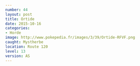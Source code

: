 ```yaml
---
number: 44
layout: post
title: Ortide
date: 2015-10-16
categories:
- Horde
image: http://www.pokepedia.fr/images/3/39/Ortide-RFVF.png
caught: Mystherbe
location: Route 120
level: 13
version: AS
---
```

